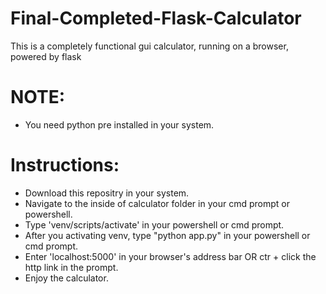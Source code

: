# Final-Completed-Flask-Calculator
This is a completely functional gui calculator, running on a browser, powered by flask 
# NOTE:
- You need python pre installed in your system.

# Instructions:
- Download this repositry in your system.
- Navigate to the inside of calculator folder in your cmd prompt or powershell. 
- Type 'venv/scripts/activate' in your powershell or cmd prompt.
- After you activating venv, type "python app.py" in your powershell or cmd prompt.
- Enter 'localhost:5000' in your browser's address bar OR ctr + click the http link in the prompt.
- Enjoy the calculator.
